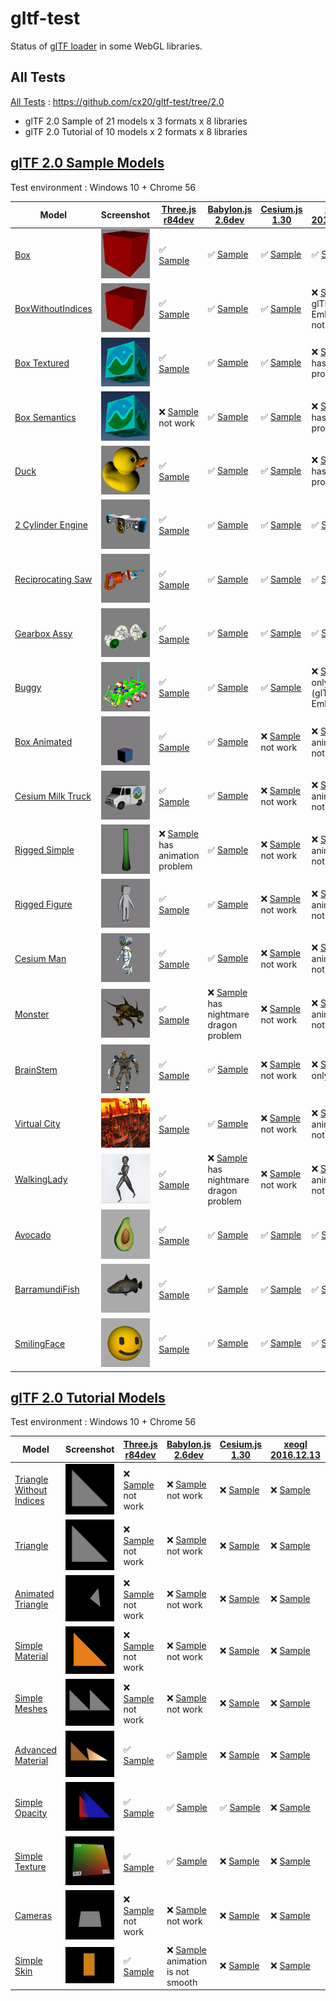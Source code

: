 # gltf-test

Status of [glTF loader](https://github.com/KhronosGroup/glTF#webgl-engines) in some WebGL libraries.

## All Tests

[All Tests]( https://cdn.rawgit.com/cx20/gltf-test/3cc945e263f2cf42e820529871c60a1f65a1d0c5/index.html ) : https://github.com/cx20/gltf-test/tree/2.0
- glTF 2.0 Sample of 21 models x 3 formats x 8 libraries
- glTF 2.0 Tutorial of 10 models x 2 formats x 8 libraries

## [glTF 2.0 Sample Models](https://github.com/lasalvavida/glTF-Sample-Models/tree/2.0/2.0)

Test environment : Windows 10 + Chrome 56

| Model                                              | Screenshot                                                   |[Three.js r84dev](https://github.com/mrdoob/three.js/tree/dev/examples/js/loaders/GLTFLoader.js)                                                                            |[Babylon.js 2.6dev](https://github.com/BabylonJS/Babylon.js/tree/master/loaders/src/glTF)                                                                                                       |[Cesium.js 1.30](https://github.com/AnalyticalGraphicsInc/cesium/)                                                                                             |[xeogl 2016.12.13](https://github.com/xeolabs/xeogl/tree/master/src/models/gltf)                                                                                             |[GLBoost r2dev](https://github.com/emadurandal/GLBoost/blob/master/src/js/middle_level/loader/GLTFLoader.js)                                                                     |[Grimoire.js 2017.01.28](https://github.com/GrimoireGL/grimoirejs-gltf)                                                                                                             |
|----------------------------------------------------|--------------------------------------------------------------|----------------------------------------------------------------------------------------------------------------------------------------------------------------------------|------------------------------------------------------------------------------------------------------------------------------------------------------------------------------------------------|---------------------------------------------------------------------------------------------------------------------------------------------------------------|-----------------------------------------------------------------------------------------------------------------------------------------------------------------------------|---------------------------------------------------------------------------------------------------------------------------------------------------------------------------------|------------------------------------------------------------------------------------------------------------------------------------------------------------------------------------|
|[Box](sampleModels/Box)                             |![](sampleModels/Box/screenshot/screenshot.png)               |:white_check_mark: [Sample](https://cdn.rawgit.com/cx20/gltf-test/3cc945e263f2cf42e820529871c60a1f65a1d0c5/examples/threejs/index.html?model=Box&scale=1)                   |:white_check_mark: [Sample](https://cdn.rawgit.com/cx20/gltf-test/3cc945e263f2cf42e820529871c60a1f65a1d0c5/examples/babylonjs/index.html?model=Box&scale=1)                                     |:white_check_mark: [Sample](https://cdn.rawgit.com/cx20/gltf-test/3cc945e263f2cf42e820529871c60a1f65a1d0c5/examples/cesium/index.html?model=Box)               |:white_check_mark: [Sample](https://cdn.rawgit.com/cx20/gltf-test/3cc945e263f2cf42e820529871c60a1f65a1d0c5/examples/xeogl/index.html?model=Box&scale=1)                      |:white_check_mark: [Sample](https://cdn.rawgit.com/cx20/gltf-test/3cc945e263f2cf42e820529871c60a1f65a1d0c5/examples/glboost/index.html?model=Box&scale=1)                        |:x: [Sample](https://cdn.rawgit.com/cx20/gltf-test/3cc945e263f2cf42e820529871c60a1f65a1d0c5/examples/grimoiregl/index.html?model=Box&scale=1) not work                              |
|[BoxWithoutIndices](sampleModels/BoxWithoutIndices) |![](sampleModels/BoxWithoutIndices/screenshot/screenshot.png) |:white_check_mark: [Sample](https://cdn.rawgit.com/cx20/gltf-test/3cc945e263f2cf42e820529871c60a1f65a1d0c5/examples/threejs/index.html?model=BoxWithoutIndices&scale=1)     |:white_check_mark: [Sample](https://cdn.rawgit.com/cx20/gltf-test/3cc945e263f2cf42e820529871c60a1f65a1d0c5/examples/babylonjs/index.html?model=BoxWithoutIndices&scale=1)                       |:white_check_mark: [Sample](https://cdn.rawgit.com/cx20/gltf-test/3cc945e263f2cf42e820529871c60a1f65a1d0c5/examples/cesium/index.html?model=BoxWithoutIndices) |:x: [Sample](https://cdn.rawgit.com/cx20/gltf-test/3cc945e263f2cf42e820529871c60a1f65a1d0c5/examples/xeogl/index.html?model=BoxWithoutIndices&scale=1) glTF-Embedded not work|:white_check_mark: [Sample](https://cdn.rawgit.com/cx20/gltf-test/3cc945e263f2cf42e820529871c60a1f65a1d0c5/examples/glboost/index.html?model=BoxWithoutIndices&scale=1)          |:x: [Sample](https://cdn.rawgit.com/cx20/gltf-test/3cc945e263f2cf42e820529871c60a1f65a1d0c5/examples/grimoiregl/index.html?model=BoxWithoutIndices&scale=1) not work                |
|[Box Textured](sampleModels/BoxTextured)            |![](sampleModels/BoxTextured/screenshot/screenshot.png)       |:white_check_mark: [Sample](https://cdn.rawgit.com/cx20/gltf-test/3cc945e263f2cf42e820529871c60a1f65a1d0c5/examples/threejs/index.html?model=BoxTextured&scale=1)           |:white_check_mark: [Sample](https://cdn.rawgit.com/cx20/gltf-test/3cc945e263f2cf42e820529871c60a1f65a1d0c5/examples/babylonjs/index.html?model=BoxTextured&scale=1)                             |:white_check_mark: [Sample](https://cdn.rawgit.com/cx20/gltf-test/3cc945e263f2cf42e820529871c60a1f65a1d0c5/examples/cesium/index.html?model=BoxTextured)       |:x: [Sample](https://cdn.rawgit.com/cx20/gltf-test/3cc945e263f2cf42e820529871c60a1f65a1d0c5/examples/xeogl/index.html?model=BoxTextured&scale=1) has texture problem         |:white_check_mark: [Sample](https://cdn.rawgit.com/cx20/gltf-test/3cc945e263f2cf42e820529871c60a1f65a1d0c5/examples/glboost/index.html?model=BoxTextured&scale=1)                |:x: [Sample](https://cdn.rawgit.com/cx20/gltf-test/3cc945e263f2cf42e820529871c60a1f65a1d0c5/examples/grimoiregl/index.html?model=BoxTextured&scale=1) not work                      |
|[Box Semantics](sampleModels/BoxSemantics)          |![](sampleModels/BoxSemantics/screenshot/screenshot.png)      |:x: [Sample](https://cdn.rawgit.com/cx20/gltf-test/3cc945e263f2cf42e820529871c60a1f65a1d0c5/examples/threejs/index.html?model=BoxSemantics&scale=1) not work                |:white_check_mark: [Sample](https://cdn.rawgit.com/cx20/gltf-test/3cc945e263f2cf42e820529871c60a1f65a1d0c5/examples/babylonjs/index.html?model=BoxSemantics&scale=1)                            |:white_check_mark: [Sample](https://cdn.rawgit.com/cx20/gltf-test/3cc945e263f2cf42e820529871c60a1f65a1d0c5/examples/cesium/index.html?model=BoxSemantics)      |:x: [Sample](https://cdn.rawgit.com/cx20/gltf-test/3cc945e263f2cf42e820529871c60a1f65a1d0c5/examples/xeogl/index.html?model=BoxSemantics&scale=1) has texture problem        |:white_check_mark: [Sample](https://cdn.rawgit.com/cx20/gltf-test/3cc945e263f2cf42e820529871c60a1f65a1d0c5/examples/glboost/index.html?model=BoxSemantics&scale=1)               |:x: [Sample](https://cdn.rawgit.com/cx20/gltf-test/3cc945e263f2cf42e820529871c60a1f65a1d0c5/examples/grimoiregl/index.html?model=BoxSemantics&scale=1) not work                     |
|[Duck](sampleModels/Duck)                           |![](sampleModels/Duck/screenshot/screenshot.png)              |:white_check_mark: [Sample](https://cdn.rawgit.com/cx20/gltf-test/3cc945e263f2cf42e820529871c60a1f65a1d0c5/examples/threejs/index.html?model=Duck&scale=1)                  |:white_check_mark: [Sample](https://cdn.rawgit.com/cx20/gltf-test/3cc945e263f2cf42e820529871c60a1f65a1d0c5/examples/babylonjs/index.html?model=Duck&scale=1)                                    |:white_check_mark: [Sample](https://cdn.rawgit.com/cx20/gltf-test/3cc945e263f2cf42e820529871c60a1f65a1d0c5/examples/cesium/index.html?model=Duck)              |:x: [Sample](https://cdn.rawgit.com/cx20/gltf-test/3cc945e263f2cf42e820529871c60a1f65a1d0c5/examples/xeogl/index.html?model=Duck&scale=1) has texture problem                |:white_check_mark: [Sample](https://cdn.rawgit.com/cx20/gltf-test/3cc945e263f2cf42e820529871c60a1f65a1d0c5/examples/glboost/index.html?model=Duck&scale=1)                       |:x: [Sample](https://cdn.rawgit.com/cx20/gltf-test/3cc945e263f2cf42e820529871c60a1f65a1d0c5/examples/grimoiregl/index.html?model=Duck&scale=1) not work                             |
|[2 Cylinder Engine](sampleModels/2CylinderEngine)   |![](sampleModels/2CylinderEngine/screenshot/screenshot.png)   |:white_check_mark: [Sample](https://cdn.rawgit.com/cx20/gltf-test/3cc945e263f2cf42e820529871c60a1f65a1d0c5/examples/threejs/index.html?model=2CylinderEngine&scale=0.005)   |:white_check_mark: [Sample](https://cdn.rawgit.com/cx20/gltf-test/3cc945e263f2cf42e820529871c60a1f65a1d0c5/examples/babylonjs/index.html?model=2CylinderEngine&scale=0.005)                     |:white_check_mark: [Sample](https://cdn.rawgit.com/cx20/gltf-test/3cc945e263f2cf42e820529871c60a1f65a1d0c5/examples/cesium/index.html?model=2CylinderEngine)   |:white_check_mark: [Sample](https://cdn.rawgit.com/cx20/gltf-test/3cc945e263f2cf42e820529871c60a1f65a1d0c5/examples/xeogl/index.html?model=2CylinderEngine&scale=0.005)      |:white_check_mark: [Sample](https://cdn.rawgit.com/cx20/gltf-test/3cc945e263f2cf42e820529871c60a1f65a1d0c5/examples/glboost/index.html?model=2CylinderEngine&scale=0.005)        |:x: [Sample](https://cdn.rawgit.com/cx20/gltf-test/3cc945e263f2cf42e820529871c60a1f65a1d0c5/examples/grimoiregl/index.html?model=2CylinderEngine&scale=0.005) not work              |
|[Reciprocating Saw](sampleModels/ReciprocatingSaw)  |![](sampleModels/ReciprocatingSaw/screenshot/screenshot.png)  |:white_check_mark: [Sample](https://cdn.rawgit.com/cx20/gltf-test/3cc945e263f2cf42e820529871c60a1f65a1d0c5/examples/threejs/index.html?model=ReciprocatingSaw&scale=0.01)   |:white_check_mark: [Sample](https://cdn.rawgit.com/cx20/gltf-test/3cc945e263f2cf42e820529871c60a1f65a1d0c5/examples/babylonjs/index.html?model=ReciprocatingSaw&scale=0.01)                     |:white_check_mark: [Sample](https://cdn.rawgit.com/cx20/gltf-test/3cc945e263f2cf42e820529871c60a1f65a1d0c5/examples/cesium/index.html?model=ReciprocatingSaw)  |:white_check_mark: [Sample](https://cdn.rawgit.com/cx20/gltf-test/3cc945e263f2cf42e820529871c60a1f65a1d0c5/examples/xeogl/index.html?model=ReciprocatingSaw&scale=0.01)      |:white_check_mark: [Sample](https://cdn.rawgit.com/cx20/gltf-test/3cc945e263f2cf42e820529871c60a1f65a1d0c5/examples/glboost/index.html?model=ReciprocatingSaw&scale=0.01)        |:x: [Sample](https://cdn.rawgit.com/cx20/gltf-test/3cc945e263f2cf42e820529871c60a1f65a1d0c5/examples/grimoiregl/index.html?model=ReciprocatingSaw&scale=0.01) not work              |
|[Gearbox Assy](sampleModels/GearboxAssy)            |![](sampleModels/GearboxAssy/screenshot/screenshot.png)       |:white_check_mark: [Sample](https://cdn.rawgit.com/cx20/gltf-test/3cc945e263f2cf42e820529871c60a1f65a1d0c5/examples/threejs/index.html?model=GearboxAssy&scale=1)           |:white_check_mark: [Sample](https://cdn.rawgit.com/cx20/gltf-test/3cc945e263f2cf42e820529871c60a1f65a1d0c5/examples/babylonjs/index.html?model=GearboxAssy&scale=1)                             |:white_check_mark: [Sample](https://cdn.rawgit.com/cx20/gltf-test/3cc945e263f2cf42e820529871c60a1f65a1d0c5/examples/cesium/index.html?model=GearboxAssy)       |:white_check_mark: [Sample](https://cdn.rawgit.com/cx20/gltf-test/3cc945e263f2cf42e820529871c60a1f65a1d0c5/examples/xeogl/index.html?model=GearboxAssy&scale=1)              |:white_check_mark: [Sample](https://cdn.rawgit.com/cx20/gltf-test/3cc945e263f2cf42e820529871c60a1f65a1d0c5/examples/glboost/index.html?model=GearboxAssy&scale=1)                |:x: [Sample](https://cdn.rawgit.com/cx20/gltf-test/3cc945e263f2cf42e820529871c60a1f65a1d0c5/examples/grimoiregl/index.html?model=GearboxAssy&scale=1) not work                      |
|[Buggy](sampleModels/Buggy)                         |![](sampleModels/Buggy/screenshot/screenshot.png)             |:white_check_mark: [Sample](https://cdn.rawgit.com/cx20/gltf-test/3cc945e263f2cf42e820529871c60a1f65a1d0c5/examples/threejs/index.html?model=Buggy&scale=0.02)              |:white_check_mark: [Sample](https://cdn.rawgit.com/cx20/gltf-test/3cc945e263f2cf42e820529871c60a1f65a1d0c5/examples/babylonjs/index.html?model=Buggy&scale=0.02)                                |:white_check_mark: [Sample](https://cdn.rawgit.com/cx20/gltf-test/3cc945e263f2cf42e820529871c60a1f65a1d0c5/examples/cesium/index.html?model=Buggy)             |:x: [Sample](https://cdn.rawgit.com/cx20/gltf-test/3cc945e263f2cf42e820529871c60a1f65a1d0c5/examples/xeogl/index.html?model=Buggy&scale=0.02) only partial (glTF-Embedded)   |:white_check_mark: [Sample](https://cdn.rawgit.com/cx20/gltf-test/3cc945e263f2cf42e820529871c60a1f65a1d0c5/examples/glboost/index.html?model=Buggy&scale=0.02)                   |:x: [Sample](https://cdn.rawgit.com/cx20/gltf-test/3cc945e263f2cf42e820529871c60a1f65a1d0c5/examples/grimoiregl/index.html?model=Buggy&scale=0.02) not work                         |
|[Box Animated](sampleModels/BoxAnimated)            |![](sampleModels/BoxAnimated/screenshot/screenshot.gif)       |:white_check_mark: [Sample](https://cdn.rawgit.com/cx20/gltf-test/3cc945e263f2cf42e820529871c60a1f65a1d0c5/examples/threejs/index.html?model=BoxAnimated&scale=0.5)         |:white_check_mark: [Sample](https://cdn.rawgit.com/cx20/gltf-test/3cc945e263f2cf42e820529871c60a1f65a1d0c5/examples/babylonjs/index.html?model=BoxAnimated&scale=0.5)                           |:x: [Sample](https://cdn.rawgit.com/cx20/gltf-test/3cc945e263f2cf42e820529871c60a1f65a1d0c5/examples/cesium/index.html?model=BoxAnimated) not work             |:x: [Sample](https://cdn.rawgit.com/cx20/gltf-test/3cc945e263f2cf42e820529871c60a1f65a1d0c5/examples/xeogl/index.html?model=BoxAnimated&scale=0.5) animation not support     |:white_check_mark: [Sample](https://cdn.rawgit.com/cx20/gltf-test/3cc945e263f2cf42e820529871c60a1f65a1d0c5/examples/glboost/index.html?model=BoxAnimated&scale=0.5)              |:x: [Sample](https://cdn.rawgit.com/cx20/gltf-test/3cc945e263f2cf42e820529871c60a1f65a1d0c5/examples/grimoiregl/index.html?model=BoxAnimated&scale=0.5) not work                    |
|[Cesium Milk Truck](sampleModels/CesiumMilkTruck)   |![](sampleModels/CesiumMilkTruck/screenshot/screenshot.gif)   |:white_check_mark: [Sample](https://cdn.rawgit.com/cx20/gltf-test/3cc945e263f2cf42e820529871c60a1f65a1d0c5/examples/threejs/index.html?model=CesiumMilkTruck&scale=0.5)     |:white_check_mark: [Sample](https://cdn.rawgit.com/cx20/gltf-test/3cc945e263f2cf42e820529871c60a1f65a1d0c5/examples/babylonjs/index.html?model=CesiumMilkTruck&scale=0.5)                       |:x: [Sample](https://cdn.rawgit.com/cx20/gltf-test/3cc945e263f2cf42e820529871c60a1f65a1d0c5/examples/cesium/index.html?model=CesiumMilkTruck) not work         |:x: [Sample](https://cdn.rawgit.com/cx20/gltf-test/3cc945e263f2cf42e820529871c60a1f65a1d0c5/examples/xeogl/index.html?model=CesiumMilkTruck&scale=0.5) animation not support |:white_check_mark: [Sample](https://cdn.rawgit.com/cx20/gltf-test/3cc945e263f2cf42e820529871c60a1f65a1d0c5/examples/glboost/index.html?model=CesiumMilkTruck&scale=0.5)          |:x: [Sample](https://cdn.rawgit.com/cx20/gltf-test/3cc945e263f2cf42e820529871c60a1f65a1d0c5/examples/grimoiregl/index.html?model=CesiumMilkTruck&scale=0.5) not work                |
|[Rigged Simple](sampleModels/RiggedSimple)          |![](sampleModels/RiggedSimple/screenshot/screenshot.gif)      |:x: [Sample](https://cdn.rawgit.com/cx20/gltf-test/3cc945e263f2cf42e820529871c60a1f65a1d0c5/examples/threejs/index.html?model=RiggedSimple&scale=0.2) has animation problem |:white_check_mark: [Sample](https://cdn.rawgit.com/cx20/gltf-test/3cc945e263f2cf42e820529871c60a1f65a1d0c5/examples/babylonjs/index.html?model=RiggedSimple&scale=0.2)                          |:x: [Sample](https://cdn.rawgit.com/cx20/gltf-test/3cc945e263f2cf42e820529871c60a1f65a1d0c5/examples/cesium/index.html?model=RiggedSimple) not work            |:x: [Sample](https://cdn.rawgit.com/cx20/gltf-test/3cc945e263f2cf42e820529871c60a1f65a1d0c5/examples/xeogl/index.html?model=RiggedSimple&scale=0.2) animation not support    |:white_check_mark: [Sample](https://cdn.rawgit.com/cx20/gltf-test/3cc945e263f2cf42e820529871c60a1f65a1d0c5/examples/glboost/index.html?model=RiggedSimple&scale=0.2)             |:x: [Sample](https://cdn.rawgit.com/cx20/gltf-test/3cc945e263f2cf42e820529871c60a1f65a1d0c5/examples/grimoiregl/index.html?model=RiggedSimple&scale=0.2) not work                   |
|[Rigged Figure](sampleModels/RiggedFigure)          |![](sampleModels/RiggedFigure/screenshot/screenshot.gif)      |:white_check_mark: [Sample](https://cdn.rawgit.com/cx20/gltf-test/3cc945e263f2cf42e820529871c60a1f65a1d0c5/examples/threejs/index.html?model=RiggedFigure&scale=1)          |:white_check_mark: [Sample](https://cdn.rawgit.com/cx20/gltf-test/3cc945e263f2cf42e820529871c60a1f65a1d0c5/examples/babylonjs/index.html?model=RiggedFigure&scale=1)                            |:x: [Sample](https://cdn.rawgit.com/cx20/gltf-test/3cc945e263f2cf42e820529871c60a1f65a1d0c5/examples/cesium/index.html?model=RiggedFigure) not work            |:x: [Sample](https://cdn.rawgit.com/cx20/gltf-test/3cc945e263f2cf42e820529871c60a1f65a1d0c5/examples/xeogl/index.html?model=RiggedFigure&scale=1) animation not support      |:white_check_mark: [Sample](https://cdn.rawgit.com/cx20/gltf-test/3cc945e263f2cf42e820529871c60a1f65a1d0c5/examples/glboost/index.html?model=RiggedFigure&scale=1)               |:x: [Sample](https://cdn.rawgit.com/cx20/gltf-test/3cc945e263f2cf42e820529871c60a1f65a1d0c5/examples/grimoiregl/index.html?model=RiggedFigure&scale=1) not work                     |
|[Cesium Man](sampleModels/CesiumMan)                |![](sampleModels/CesiumMan/screenshot/screenshot.gif)         |:white_check_mark: [Sample](https://cdn.rawgit.com/cx20/gltf-test/3cc945e263f2cf42e820529871c60a1f65a1d0c5/examples/threejs/index.html?model=CesiumMan&scale=1)             |:white_check_mark: [Sample](https://cdn.rawgit.com/cx20/gltf-test/3cc945e263f2cf42e820529871c60a1f65a1d0c5/examples/babylonjs/index.html?model=CesiumMan&scale=1)                               |:x: [Sample](https://cdn.rawgit.com/cx20/gltf-test/3cc945e263f2cf42e820529871c60a1f65a1d0c5/examples/cesium/index.html?model=CesiumMan) not work               |:x: [Sample](https://cdn.rawgit.com/cx20/gltf-test/3cc945e263f2cf42e820529871c60a1f65a1d0c5/examples/xeogl/index.html?model=CesiumMan&scale=1) animation not support         |:white_check_mark: [Sample](https://cdn.rawgit.com/cx20/gltf-test/3cc945e263f2cf42e820529871c60a1f65a1d0c5/examples/glboost/index.html?model=CesiumMan&scale=1)                  |:x: [Sample](https://cdn.rawgit.com/cx20/gltf-test/3cc945e263f2cf42e820529871c60a1f65a1d0c5/examples/grimoiregl/index.html?model=CesiumMan&scale=1) not work                        |
|[Monster](sampleModels/Monster)                     |![](sampleModels/Monster/screenshot/screenshot.gif)           |:white_check_mark: [Sample](https://cdn.rawgit.com/cx20/gltf-test/3cc945e263f2cf42e820529871c60a1f65a1d0c5/examples/threejs/index.html?model=Monster&scale=0.05)            |:x: [Sample](https://cdn.rawgit.com/cx20/gltf-test/3cc945e263f2cf42e820529871c60a1f65a1d0c5/examples/babylonjs/index.html?model=Monster&scale=0.05) has nightmare dragon problem                |:x: [Sample](https://cdn.rawgit.com/cx20/gltf-test/3cc945e263f2cf42e820529871c60a1f65a1d0c5/examples/cesium/index.html?model=Monster) not work                 |:x: [Sample](https://cdn.rawgit.com/cx20/gltf-test/3cc945e263f2cf42e820529871c60a1f65a1d0c5/examples/xeogl/index.html?model=Monster&scale=0.05) animation not support        |:white_check_mark: [Sample](https://cdn.rawgit.com/cx20/gltf-test/3cc945e263f2cf42e820529871c60a1f65a1d0c5/examples/glboost/index.html?model=Monster&scale=0.05)                 |:x: [Sample](https://cdn.rawgit.com/cx20/gltf-test/3cc945e263f2cf42e820529871c60a1f65a1d0c5/examples/grimoiregl/index.html?model=Monster&scale=0.05) not work                       |
|[BrainStem](sampleModels/BrainStem)                 |![](sampleModels/BrainStem/screenshot/screenshot.gif)         |:white_check_mark: [Sample](https://cdn.rawgit.com/cx20/gltf-test/3cc945e263f2cf42e820529871c60a1f65a1d0c5/examples/threejs/index.html?model=BrainStem&scale=1)             |:white_check_mark: [Sample](https://cdn.rawgit.com/cx20/gltf-test/3cc945e263f2cf42e820529871c60a1f65a1d0c5/examples/babylonjs/index.html?model=BrainStem&scale=1)                               |:x: [Sample](https://cdn.rawgit.com/cx20/gltf-test/3cc945e263f2cf42e820529871c60a1f65a1d0c5/examples/cesium/index.html?model=BrainStem) not work               |:x: [Sample](https://cdn.rawgit.com/cx20/gltf-test/3cc945e263f2cf42e820529871c60a1f65a1d0c5/examples/xeogl/index.html?model=BrainStem&scale=1) only partial                  |:white_check_mark: [Sample](https://cdn.rawgit.com/cx20/gltf-test/3cc945e263f2cf42e820529871c60a1f65a1d0c5/examples/glboost/index.html?model=BrainStem&scale=1)                  |:x: [Sample](https://cdn.rawgit.com/cx20/gltf-test/3cc945e263f2cf42e820529871c60a1f65a1d0c5/examples/grimoiregl/index.html?model=BrainStem&scale=1) not work                        |
|[Virtual City](sampleModels/VC)                     |![](sampleModels/VC/screenshot/screenshot.gif)                |:white_check_mark: [Sample](https://cdn.rawgit.com/cx20/gltf-test/3cc945e263f2cf42e820529871c60a1f65a1d0c5/examples/threejs/index.html?model=VC&scale=0.2)                  |:white_check_mark: [Sample](https://cdn.rawgit.com/cx20/gltf-test/3cc945e263f2cf42e820529871c60a1f65a1d0c5/examples/babylonjs/index.html?model=VC&scale=0.2)                                    |:x: [Sample](https://cdn.rawgit.com/cx20/gltf-test/3cc945e263f2cf42e820529871c60a1f65a1d0c5/examples/cesium/index.html?model=VC) not work                      |:x: [Sample](https://cdn.rawgit.com/cx20/gltf-test/3cc945e263f2cf42e820529871c60a1f65a1d0c5/examples/xeogl/index.html?model=VC&scale=0.2) animation not support              |:white_check_mark: [Sample](https://cdn.rawgit.com/cx20/gltf-test/3cc945e263f2cf42e820529871c60a1f65a1d0c5/examples/glboost/index.html?model=VC&scale=0.2)                       |:x: [Sample](https://cdn.rawgit.com/cx20/gltf-test/3cc945e263f2cf42e820529871c60a1f65a1d0c5/examples/grimoiregl/index.html?model=VC&scale=0.2) not work                             |
|[WalkingLady](sampleModels/WalkingLady)             |![](sampleModels/WalkingLady/screenshot/screenshot.gif)       |:white_check_mark: [Sample](https://cdn.rawgit.com/cx20/gltf-test/3cc945e263f2cf42e820529871c60a1f65a1d0c5/examples/threejs/index.html?model=WalkingLady&scale=1)           |:x: [Sample](https://cdn.rawgit.com/cx20/gltf-test/3cc945e263f2cf42e820529871c60a1f65a1d0c5/examples/babylonjs/index.html?model=WalkingLady&scale=1) has nightmare dragon problem               |:x: [Sample](https://cdn.rawgit.com/cx20/gltf-test/3cc945e263f2cf42e820529871c60a1f65a1d0c5/examples/cesium/index.html?model=WalkingLady) not work             |:x: [Sample](https://cdn.rawgit.com/cx20/gltf-test/3cc945e263f2cf42e820529871c60a1f65a1d0c5/examples/xeogl/index.html?model=WalkingLady&scale=1) animation not support       |:white_check_mark: [Sample](https://cdn.rawgit.com/cx20/gltf-test/3cc945e263f2cf42e820529871c60a1f65a1d0c5/examples/glboost/index.html?model=WalkingLady&scale=1)                |:x: [Sample](https://cdn.rawgit.com/cx20/gltf-test/3cc945e263f2cf42e820529871c60a1f65a1d0c5/examples/grimoiregl/index.html?model=WalkingLady&scale=1) not work                      |
|[Avocado](sampleModels/Avocado)                     |![](sampleModels/Avocado/screenshot/screenshot.png)           |:white_check_mark: [Sample](https://cdn.rawgit.com/cx20/gltf-test/3cc945e263f2cf42e820529871c60a1f65a1d0c5/examples/threejs/index.html?model=Avocado&scale=0.5)             |:white_check_mark: [Sample](https://cdn.rawgit.com/cx20/gltf-test/3cc945e263f2cf42e820529871c60a1f65a1d0c5/examples/babylonjs/index.html?model=Avocado&scale=0.5)                               |:white_check_mark: [Sample](https://cdn.rawgit.com/cx20/gltf-test/3cc945e263f2cf42e820529871c60a1f65a1d0c5/examples/cesium/index.html?model=Avocado)           |:white_check_mark: [Sample](https://cdn.rawgit.com/cx20/gltf-test/3cc945e263f2cf42e820529871c60a1f65a1d0c5/examples/xeogl/index.html?model=Avocado&scale=0.5)                |:white_check_mark: [Sample](https://cdn.rawgit.com/cx20/gltf-test/3cc945e263f2cf42e820529871c60a1f65a1d0c5/examples/glboost/index.html?model=Avocado&scale=0.5)                  |:white_check_mark: [Sample](https://cdn.rawgit.com/cx20/gltf-test/3cc945e263f2cf42e820529871c60a1f65a1d0c5/examples/grimoiregl/index.html?model=Avocado&scale=0.5)                  |
|[BarramundiFish](sampleModels/BarramundiFish)       |![](sampleModels/BarramundiFish/screenshot/screenshot.png)    |:white_check_mark: [Sample](https://cdn.rawgit.com/cx20/gltf-test/3cc945e263f2cf42e820529871c60a1f65a1d0c5/examples/threejs/index.html?model=BarramundiFish&scale=0.05)     |:white_check_mark: [Sample](https://cdn.rawgit.com/cx20/gltf-test/3cc945e263f2cf42e820529871c60a1f65a1d0c5/examples/babylonjs/index.html?model=BarramundiFish&scale=0.05)                       |:white_check_mark: [Sample](https://cdn.rawgit.com/cx20/gltf-test/3cc945e263f2cf42e820529871c60a1f65a1d0c5/examples/cesium/index.html?model=BarramundiFish)    |:white_check_mark: [Sample](https://cdn.rawgit.com/cx20/gltf-test/3cc945e263f2cf42e820529871c60a1f65a1d0c5/examples/xeogl/index.html?model=BarramundiFish&scale=0.05)        |:white_check_mark: [Sample](https://cdn.rawgit.com/cx20/gltf-test/3cc945e263f2cf42e820529871c60a1f65a1d0c5/examples/glboost/index.html?model=BarramundiFish&scale=0.05)          |:white_check_mark: [Sample](https://cdn.rawgit.com/cx20/gltf-test/3cc945e263f2cf42e820529871c60a1f65a1d0c5/examples/grimoiregl/index.html?model=BarramundiFish&scale=0.05)          |
|[SmilingFace](sampleModels/SmilingFace)             |![](sampleModels/SmilingFace/screenshot/screenshot.png)       |:white_check_mark: [Sample](https://cdn.rawgit.com/cx20/gltf-test/3cc945e263f2cf42e820529871c60a1f65a1d0c5/examples/threejs/index.html?model=SmilingFace&scale=1.0)         |:white_check_mark: [Sample](https://cdn.rawgit.com/cx20/gltf-test/3cc945e263f2cf42e820529871c60a1f65a1d0c5/examples/babylonjs/index.html?model=SmilingFace&scale=1.0)                           |:white_check_mark: [Sample](https://cdn.rawgit.com/cx20/gltf-test/3cc945e263f2cf42e820529871c60a1f65a1d0c5/examples/cesium/index.html?model=SmilingFace)       |:white_check_mark: [Sample](https://cdn.rawgit.com/cx20/gltf-test/3cc945e263f2cf42e820529871c60a1f65a1d0c5/examples/xeogl/index.html?model=SmilingFace&scale=1.0)            |:white_check_mark: [Sample](https://cdn.rawgit.com/cx20/gltf-test/3cc945e263f2cf42e820529871c60a1f65a1d0c5/examples/glboost/index.html?model=SmilingFace&scale=1.0)              |:white_check_mark: [Sample](https://cdn.rawgit.com/cx20/gltf-test/3cc945e263f2cf42e820529871c60a1f65a1d0c5/examples/grimoiregl/index.html?model=SmilingFace&scale=1.0)              |

## [glTF 2.0 Tutorial Models](https://github.com/javagl/gltfTutorialModels/tree/2.0)

Test environment : Windows 10 + Chrome 56

|Model                                                              |Screenshot                                                          |[Three.js r84dev](https://github.com/mrdoob/three.js/tree/dev/examples/js/loaders/GLTFLoader.js)                                                                                                              |[Babylon.js 2.6dev](https://github.com/BabylonJS/Babylon.js/tree/master/loaders/src/glTF)                                                                                                                             |[Cesium.js 1.30](https://github.com/AnalyticalGraphicsInc/cesium/)                                                                                                                                      |[xeogl 2016.12.13](https://github.com/xeolabs/xeogl/tree/master/src/models/gltf)                                                                                                             |[GLBoost r2dev](https://github.com/emadurandal/GLBoost/blob/master/src/js/middle_level/loader/GLTFLoader.js)                                                                                                  |[Grimoire.js 2017.01.28](https://github.com/GrimoireGL/grimoirejs-gltf)                                                                                                                           |
|-------------------------------------------------------------------|--------------------------------------------------------------------|--------------------------------------------------------------------------------------------------------------------------------------------------------------------------------------------------------------|----------------------------------------------------------------------------------------------------------------------------------------------------------------------------------------------------------------------|--------------------------------------------------------------------------------------------------------------------------------------------------------------------------------------------------------|---------------------------------------------------------------------------------------------------------------------------------------------------------------------------------------------|--------------------------------------------------------------------------------------------------------------------------------------------------------------------------------------------------------------|--------------------------------------------------------------------------------------------------------------------------------------------------------------------------------------------------|
|[Triangle Without Indices](tutorialModels/TriangleWithoutIndices)  |![](tutorialModels/TriangleWithoutIndices/screenshot/screenshot.png)|:x: [Sample](https://cdn.rawgit.com/cx20/gltf-test/3cc945e263f2cf42e820529871c60a1f65a1d0c5/examples/threejs/index.html?category=tutorialModels&model=TriangleWithoutIndices&scale=1&type=glTF) not work      |:x: [Sample](https://cdn.rawgit.com/cx20/gltf-test/3cc945e263f2cf42e820529871c60a1f65a1d0c5/examples/babylonjs/index.html?category=tutorialModels&model=TriangleWithoutIndices&scale=1&type=glTF) not work            |:x: [Sample](https://cdn.rawgit.com/cx20/gltf-test/3cc945e263f2cf42e820529871c60a1f65a1d0c5/examples/cesium/index.html?category=tutorialModels&model=TriangleWithoutIndices&scale=1&type=glTF)          |:x: [Sample](https://cdn.rawgit.com/cx20/gltf-test/3cc945e263f2cf42e820529871c60a1f65a1d0c5/examples/xeogl/index.html?category=tutorialModels&model=TriangleWithoutIndices&scale=1&type=glTF)|:x: [Sample](https://cdn.rawgit.com/cx20/gltf-test/3cc945e263f2cf42e820529871c60a1f65a1d0c5/examples/glboost/index.html?category=tutorialModels&model=TriangleWithoutIndices&scale=1&type=glTF) not work      |:x: [Sample](https://cdn.rawgit.com/cx20/gltf-test/3cc945e263f2cf42e820529871c60a1f65a1d0c5/examples/grimoiregl/index.html?category=tutorialModels&model=TriangleWithoutIndices&scale=1&type=glTF)|
|[Triangle](tutorialModels/Triangle)                                |![](tutorialModels/Triangle/screenshot/screenshot.png)              |:x: [Sample](https://cdn.rawgit.com/cx20/gltf-test/3cc945e263f2cf42e820529871c60a1f65a1d0c5/examples/threejs/index.html?category=tutorialModels&model=Triangle&scale=1&type=glTF) not work                    |:x: [Sample](https://cdn.rawgit.com/cx20/gltf-test/3cc945e263f2cf42e820529871c60a1f65a1d0c5/examples/babylonjs/index.html?category=tutorialModels&model=Triangle&scale=1&type=glTF) not work                          |:x: [Sample](https://cdn.rawgit.com/cx20/gltf-test/3cc945e263f2cf42e820529871c60a1f65a1d0c5/examples/cesium/index.html?category=tutorialModels&model=Triangle&scale=1&type=glTF)                        |:x: [Sample](https://cdn.rawgit.com/cx20/gltf-test/3cc945e263f2cf42e820529871c60a1f65a1d0c5/examples/xeogl/index.html?category=tutorialModels&model=Triangle&scale=1&type=glTF)              |:x: [Sample](https://cdn.rawgit.com/cx20/gltf-test/3cc945e263f2cf42e820529871c60a1f65a1d0c5/examples/glboost/index.html?category=tutorialModels&model=Triangle&scale=1&type=glTF) not work                    |:x: [Sample](https://cdn.rawgit.com/cx20/gltf-test/3cc945e263f2cf42e820529871c60a1f65a1d0c5/examples/grimoiregl/index.html?category=tutorialModels&model=Triangle&scale=1&type=glTF)              |
|[Animated Triangle](tutorialModels/AnimatedTriangle)               |![](tutorialModels/AnimatedTriangle/screenshot/screenshot.gif)      |:x: [Sample](https://cdn.rawgit.com/cx20/gltf-test/3cc945e263f2cf42e820529871c60a1f65a1d0c5/examples/threejs/index.html?category=tutorialModels&model=AnimatedTriangle&scale=1&type=glTF) not work            |:x: [Sample](https://cdn.rawgit.com/cx20/gltf-test/3cc945e263f2cf42e820529871c60a1f65a1d0c5/examples/babylonjs/index.html?category=tutorialModels&model=AnimatedTriangle&scale=1&type=glTF) not work                  |:x: [Sample](https://cdn.rawgit.com/cx20/gltf-test/3cc945e263f2cf42e820529871c60a1f65a1d0c5/examples/cesium/index.html?category=tutorialModels&model=AnimatedTriangle&scale=1&type=glTF)                |:x: [Sample](https://cdn.rawgit.com/cx20/gltf-test/3cc945e263f2cf42e820529871c60a1f65a1d0c5/examples/xeogl/index.html?category=tutorialModels&model=AnimatedTriangle&scale=1&type=glTF)      |:x: [Sample](https://cdn.rawgit.com/cx20/gltf-test/3cc945e263f2cf42e820529871c60a1f65a1d0c5/examples/glboost/index.html?category=tutorialModels&model=AnimatedTriangle&scale=1&type=glTF) not work            |:x: [Sample](https://cdn.rawgit.com/cx20/gltf-test/3cc945e263f2cf42e820529871c60a1f65a1d0c5/examples/grimoiregl/index.html?category=tutorialModels&model=AnimatedTriangle&scale=1&type=glTF)      |
|[Simple Material](tutorialModels/SimpleMaterial)                   |![](tutorialModels/SimpleMaterial/screenshot/screenshot.png)        |:x: [Sample](https://cdn.rawgit.com/cx20/gltf-test/3cc945e263f2cf42e820529871c60a1f65a1d0c5/examples/threejs/index.html?category=tutorialModels&model=SimpleMaterial&scale=1&type=glTF) not work              |:x: [Sample](https://cdn.rawgit.com/cx20/gltf-test/3cc945e263f2cf42e820529871c60a1f65a1d0c5/examples/babylonjs/index.html?category=tutorialModels&model=SimpleMaterial&scale=1&type=glTF) not work                    |:x: [Sample](https://cdn.rawgit.com/cx20/gltf-test/3cc945e263f2cf42e820529871c60a1f65a1d0c5/examples/cesium/index.html?category=tutorialModels&model=SimpleMaterial&scale=1&type=glTF)                  |:x: [Sample](https://cdn.rawgit.com/cx20/gltf-test/3cc945e263f2cf42e820529871c60a1f65a1d0c5/examples/xeogl/index.html?category=tutorialModels&model=SimpleMaterial&scale=1&type=glTF)        |:x: [Sample](https://cdn.rawgit.com/cx20/gltf-test/3cc945e263f2cf42e820529871c60a1f65a1d0c5/examples/glboost/index.html?category=tutorialModels&model=SimpleMaterial&scale=1&type=glTF) not work              |:x: [Sample](https://cdn.rawgit.com/cx20/gltf-test/3cc945e263f2cf42e820529871c60a1f65a1d0c5/examples/grimoiregl/index.html?category=tutorialModels&model=SimpleMaterial&scale=1&type=glTF)        |
|[Simple Meshes](tutorialModels/SimpleMeshes)                       |![](tutorialModels/SimpleMeshes/screenshot/screenshot.png)          |:x: [Sample](https://cdn.rawgit.com/cx20/gltf-test/3cc945e263f2cf42e820529871c60a1f65a1d0c5/examples/threejs/index.html?category=tutorialModels&model=SimpleMeshes&scale=1&type=glTF) not work                |:x: [Sample](https://cdn.rawgit.com/cx20/gltf-test/3cc945e263f2cf42e820529871c60a1f65a1d0c5/examples/babylonjs/index.html?category=tutorialModels&model=SimpleMeshes&scale=1&type=glTF) not work                      |:x: [Sample](https://cdn.rawgit.com/cx20/gltf-test/3cc945e263f2cf42e820529871c60a1f65a1d0c5/examples/cesium/index.html?category=tutorialModels&model=SimpleMeshes&scale=1&type=glTF)                    |:x: [Sample](https://cdn.rawgit.com/cx20/gltf-test/3cc945e263f2cf42e820529871c60a1f65a1d0c5/examples/xeogl/index.html?category=tutorialModels&model=SimpleMeshes&scale=1&type=glTF)          |:x: [Sample](https://cdn.rawgit.com/cx20/gltf-test/3cc945e263f2cf42e820529871c60a1f65a1d0c5/examples/glboost/index.html?category=tutorialModels&model=SimpleMeshes&scale=1&type=glTF) not work                |:x: [Sample](https://cdn.rawgit.com/cx20/gltf-test/3cc945e263f2cf42e820529871c60a1f65a1d0c5/examples/grimoiregl/index.html?category=tutorialModels&model=SimpleMeshes&scale=1&type=glTF)          |
|[Advanced Material](tutorialModels/AdvancedMaterial)               |![](tutorialModels/AdvancedMaterial/screenshot/screenshot.png)      |:white_check_mark: [Sample](https://cdn.rawgit.com/cx20/gltf-test/3cc945e263f2cf42e820529871c60a1f65a1d0c5/examples/threejs/index.html?category=tutorialModels&model=AdvancedMaterial&scale=1&type=glTF)      |:white_check_mark: [Sample](https://cdn.rawgit.com/cx20/gltf-test/3cc945e263f2cf42e820529871c60a1f65a1d0c5/examples/babylonjs/index.html?category=tutorialModels&model=AdvancedMaterial&scale=1&type=glTF)            |:x: [Sample](https://cdn.rawgit.com/cx20/gltf-test/3cc945e263f2cf42e820529871c60a1f65a1d0c5/examples/cesium/index.html?category=tutorialModels&model=AdvancedMaterial&scale=1&type=glTF)                |:x: [Sample](https://cdn.rawgit.com/cx20/gltf-test/3cc945e263f2cf42e820529871c60a1f65a1d0c5/examples/xeogl/index.html?category=tutorialModels&model=AdvancedMaterial&scale=1&type=glTF)      |:white_check_mark: [Sample](https://cdn.rawgit.com/cx20/gltf-test/3cc945e263f2cf42e820529871c60a1f65a1d0c5/examples/glboost/index.html?category=tutorialModels&model=AdvancedMaterial&scale=1&type=glTF)      |:x: [Sample](https://cdn.rawgit.com/cx20/gltf-test/3cc945e263f2cf42e820529871c60a1f65a1d0c5/examples/grimoiregl/index.html?category=tutorialModels&model=AdvancedMaterial&scale=1&type=glTF)      |
|[Simple Opacity](tutorialModels/SimpleOpacity)                     |![](tutorialModels/SimpleOpacity/screenshot/screenshot.png)         |:white_check_mark: [Sample](https://cdn.rawgit.com/cx20/gltf-test/3cc945e263f2cf42e820529871c60a1f65a1d0c5/examples/threejs/index.html?category=tutorialModels&model=SimpleOpacity&scale=1&type=glTF)         |:white_check_mark: [Sample](https://cdn.rawgit.com/cx20/gltf-test/3cc945e263f2cf42e820529871c60a1f65a1d0c5/examples/babylonjs/index.html?category=tutorialModels&model=SimpleOpacity&scale=1&type=glTF)               |:white_check_mark: [Sample](https://cdn.rawgit.com/cx20/gltf-test/3cc945e263f2cf42e820529871c60a1f65a1d0c5/examples/cesium/index.html?category=tutorialModels&model=SimpleOpacity&scale=1&type=glTF)    |:x: [Sample](https://cdn.rawgit.com/cx20/gltf-test/3cc945e263f2cf42e820529871c60a1f65a1d0c5/examples/xeogl/index.html?category=tutorialModels&model=SimpleOpacity&scale=1&type=glTF)         |:white_check_mark: [Sample](https://cdn.rawgit.com/cx20/gltf-test/3cc945e263f2cf42e820529871c60a1f65a1d0c5/examples/glboost/index.html?category=tutorialModels&model=SimpleOpacity&scale=1&type=glTF)         |:x: [Sample](https://cdn.rawgit.com/cx20/gltf-test/3cc945e263f2cf42e820529871c60a1f65a1d0c5/examples/grimoiregl/index.html?category=tutorialModels&model=SimpleOpacity&scale=1&type=glTF)         |
|[Simple Texture](tutorialModels/SimpleTexture)                     |![](tutorialModels/SimpleTexture/screenshot/screenshot.png)         |:white_check_mark: [Sample](https://cdn.rawgit.com/cx20/gltf-test/3cc945e263f2cf42e820529871c60a1f65a1d0c5/examples/threejs/index.html?category=tutorialModels&model=SimpleTexture&scale=1&type=glTF)         |:white_check_mark: [Sample](https://cdn.rawgit.com/cx20/gltf-test/3cc945e263f2cf42e820529871c60a1f65a1d0c5/examples/babylonjs/index.html?category=tutorialModels&model=SimpleTexture&scale=1&type=glTF)               |:x: [Sample](https://cdn.rawgit.com/cx20/gltf-test/3cc945e263f2cf42e820529871c60a1f65a1d0c5/examples/cesium/index.html?category=tutorialModels&model=SimpleTexture&scale=1&type=glTF)                   |:x: [Sample](https://cdn.rawgit.com/cx20/gltf-test/3cc945e263f2cf42e820529871c60a1f65a1d0c5/examples/xeogl/index.html?category=tutorialModels&model=SimpleTexture&scale=1&type=glTF)         |:white_check_mark: [Sample](https://cdn.rawgit.com/cx20/gltf-test/3cc945e263f2cf42e820529871c60a1f65a1d0c5/examples/glboost/index.html?category=tutorialModels&model=SimpleTexture&scale=1&type=glTF)         |:x: [Sample](https://cdn.rawgit.com/cx20/gltf-test/3cc945e263f2cf42e820529871c60a1f65a1d0c5/examples/grimoiregl/index.html?category=tutorialModels&model=SimpleTexture&scale=1&type=glTF)         |
|[Cameras](tutorialModels/Cameras)                                  |![](tutorialModels/Cameras/screenshot/screenshot.png)               |:x: [Sample](https://cdn.rawgit.com/cx20/gltf-test/3cc945e263f2cf42e820529871c60a1f65a1d0c5/examples/threejs/index.html?category=tutorialModels&model=Cameras&scale=1&type=glTF) not work                     |:x: [Sample](https://cdn.rawgit.com/cx20/gltf-test/3cc945e263f2cf42e820529871c60a1f65a1d0c5/examples/babylonjs/index.html?category=tutorialModels&model=Cameras&scale=1&type=glTF) not work                           |:x: [Sample](https://cdn.rawgit.com/cx20/gltf-test/3cc945e263f2cf42e820529871c60a1f65a1d0c5/examples/cesium/index.html?category=tutorialModels&model=Cameras&scale=1&type=glTF)                         |:x: [Sample](https://cdn.rawgit.com/cx20/gltf-test/3cc945e263f2cf42e820529871c60a1f65a1d0c5/examples/xeogl/index.html?category=tutorialModels&model=Cameras&scale=1&type=glTF)               |:x: [Sample](https://cdn.rawgit.com/cx20/gltf-test/3cc945e263f2cf42e820529871c60a1f65a1d0c5/examples/glboost/index.html?category=tutorialModels&model=Cameras&scale=1&type=glTF) not work                     |:x: [Sample](https://cdn.rawgit.com/cx20/gltf-test/3cc945e263f2cf42e820529871c60a1f65a1d0c5/examples/grimoiregl/index.html?category=tutorialModels&model=Cameras&scale=1&type=glTF)               |
|[Simple Skin](tutorialModels/SimpleSkin)                           |![](tutorialModels/SimpleSkin/screenshot/screenshot.gif)            |:white_check_mark: [Sample](https://cdn.rawgit.com/cx20/gltf-test/3cc945e263f2cf42e820529871c60a1f65a1d0c5/examples/threejs/index.html?category=tutorialModels&model=SimpleSkin&scale=1&type=glTF)            |:x: [Sample](https://cdn.rawgit.com/cx20/gltf-test/3cc945e263f2cf42e820529871c60a1f65a1d0c5/examples/babylonjs/index.html?category=tutorialModels&model=SimpleSkin&scale=1&type=glTF) animation is not smooth         |:x: [Sample](https://cdn.rawgit.com/cx20/gltf-test/3cc945e263f2cf42e820529871c60a1f65a1d0c5/examples/cesium/index.html?category=tutorialModels&model=SimpleSkin&scale=1&type=glTF)                      |:x: [Sample](https://cdn.rawgit.com/cx20/gltf-test/3cc945e263f2cf42e820529871c60a1f65a1d0c5/examples/xeogl/index.html?category=tutorialModels&model=SimpleSkin&scale=1&type=glTF)            |:white_check_mark: [Sample](https://cdn.rawgit.com/cx20/gltf-test/3cc945e263f2cf42e820529871c60a1f65a1d0c5/examples/glboost/index.html?category=tutorialModels&model=SimpleSkin&scale=1&type=glTF)            |:x: [Sample](https://cdn.rawgit.com/cx20/gltf-test/3cc945e263f2cf42e820529871c60a1f65a1d0c5/examples/grimoiregl/index.html?category=tutorialModels&model=SimpleSkin&scale=1&type=glTF)            |

